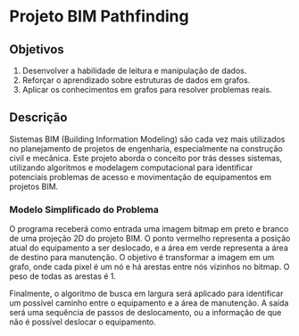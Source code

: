 # Projeto BIM Pathfinding

## Objetivos
1. Desenvolver a habilidade de leitura e manipulação de dados.
2. Reforçar o aprendizado sobre estruturas de dados em grafos.
3. Aplicar os conhecimentos em grafos para resolver problemas reais.

## Descrição
Sistemas BIM (Building Information Modeling) são cada vez mais utilizados no planejamento de projetos de engenharia, especialmente na construção civil e mecânica. Este projeto aborda o conceito por trás desses sistemas, utilizando algoritmos e modelagem computacional para identificar potenciais problemas de acesso e movimentação de equipamentos em projetos BIM.

### Modelo Simplificado do Problema
O programa receberá como entrada uma imagem bitmap em preto e branco de uma projeção 2D do projeto BIM. O ponto vermelho representa a posição atual do equipamento a ser deslocado, e a área em verde representa a área de destino para manutenção. O objetivo é transformar a imagem em um grafo, onde cada pixel é um nó e há arestas entre nós vizinhos no bitmap. O peso de todas as arestas é 1.

Finalmente, o algoritmo de busca em largura será aplicado para identificar um possível caminho entre o equipamento e a área de manutenção. A saída será uma sequência de passos de deslocamento, ou a informação de que não é possível deslocar o equipamento.

